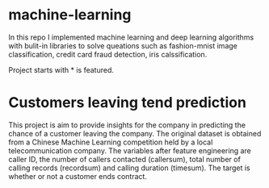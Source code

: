 # machine-learning

In this repo I implemented machine learning and deep learning algorithms with bulit-in libraries to solve queations such as fashion-mnist image classification, credit card fraud detection, iris calssification. 

Project starts with * is featured.

# Customers leaving tend prediction

This project is aim to provide insights for the company in predicting the chance of a customer leaving the company. The original dataset is obtained from a Chinese Machine Learning competition held by a local telecommunication company. The variables after feature engineering are caller ID, the number of callers contacted (callersum), total number of calling records (recordsum) and calling duration (timesum). The target is whether or not a customer ends contract. 

# 


